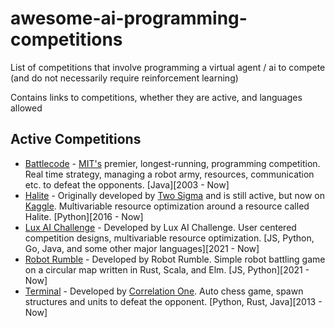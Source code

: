 # awesome-ai-programming-competitions
List of competitions that involve programming a virtual agent / ai to compete (and do not necessarily require reinforcement learning)

Contains links to competitions, whether they are active, and languages allowed

## Active Competitions

- [Battlecode](https://battlecode.org/) - [MIT's](https://web.mit.edu/) premier, longest-running, programming competition. Real time strategy, managing a robot army, resources, communication etc. to defeat the opponents. [Java][2003 - Now]
- [Halite](http://halite.io/) - Originally developed by [Two Sigma](https://www.twosigma.com/) and is still active, but now on [Kaggle](https://kaggle.com). Multivariable resource optimization around a resource called Halite. [Python][2016 - Now]
- [Lux AI Challenge](https://lux-ai.org) - Developed by Lux AI Challenge. User centered competition designs, multivariable resource optimization. [JS, Python, Go, Java, and some other major languages][2021 - Now]
- [Robot Rumble](https://robotrumble.org/) - Developed by Robot Rumble. Simple robot battling game on a circular map written in Rust, Scala, and Elm. [JS, Python][2021 - Now]
- [Terminal](https://terminal.c1games.com/home) - Developed by [Correlation One](https://www.correlation-one.com/). Auto chess game, spawn structures and units to defeat the opponent. [Python, Rust, Java][2013 - Now]
